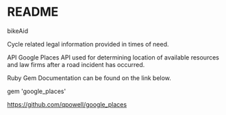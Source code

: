 # README

bikeAid

Cycle related legal information provided in times of need.  

API
Google Places API used for determining location of available resources and law firms after a road incident has occurred.  

Ruby Gem Documentation can be found on the link below.  

gem 'google_places'

https://github.com/qpowell/google_places
